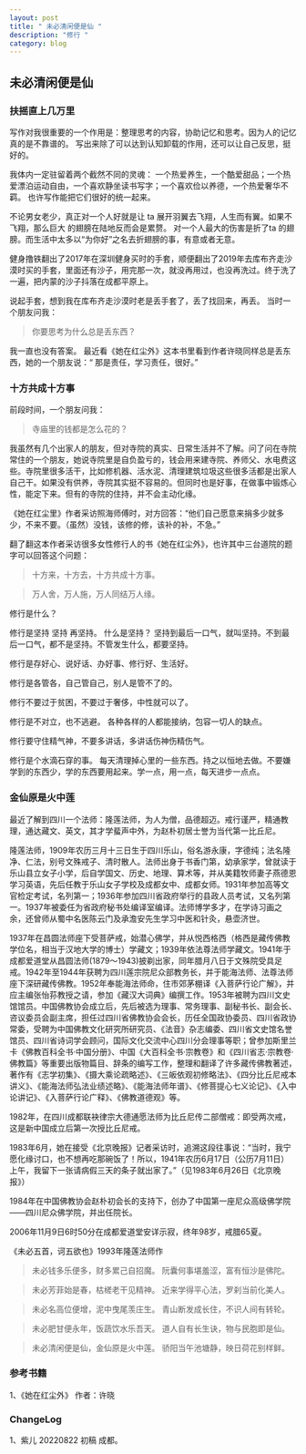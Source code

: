 ```yaml
---
layout: post
title: " 未必清闲便是仙 "
description: "修行 "
category: blog
---
```


## 未必清闲便是仙

### 扶摇直上几万里

写作对我很重要的一个作用是：整理思考的内容，协助记忆和思考。因为人的记忆真的是不靠谱的。 
写出来除了可以达到认知卸载的作用，还可以让自己反思，挺好的。

我体内一定驻留着两个截然不同的灵魂： 一个热爱养生，一个酷爱甜品；一个热爱漂泊运动自由，一个喜欢静坐读书写字；一个喜欢俭以养德，一个热爱奢华不羁。
也许写作能把它们很好的统一起来。

不论男女老少，真正对一个人好就是让 ta 展开羽翼去飞翔，人生而有翼。如果不飞翔，那么巨大 的翅膀在陆地反而会是累赘。
对一个人最大的伤害是折了ta 的翅膀。而生活中太多以“为你好”之名去折翅膀的事，有意或者无意。

健身撸铁翻出了2017年在深圳健身买时的手套，顺便翻出了2019年去库布齐走沙漠时买的手套，里面还有沙子，用完那一次，就没再用过，也没再洗过。终于洗了一遍，把内蒙的沙子抖落在成都平原上。 ​​​

说起手套，想到我在库布齐走沙漠时老是丢手套了，丢了找回来，再丢。 当时一个朋友问我：

> 你要思考为什么总是丢东西？

我一直也没有答案。
最近看《她在红尘外》这本书里看到作者许晓同样总是丢东西，她的一个朋友说：“ 那是责任，学习责任，很好。”

### 十方共成十方事

前段时间，一个朋友问我：

> 寺庙里的钱都是怎么花的？

我虽然有几个出家人的朋友，但对寺院的真实、日常生活并不了解。问了问在寺院常住的一个朋友，她说寺院里是自负盈亏的，钱会用来建寺院、养师父、水电费这些。寺院里很多活干，比如修机器、活水泥、清理建筑垃圾这些很多活都是出家人自己干。如果没有供养，寺院其实挺不容易的。但同时也是好事，在做事中锻炼心性，能定下来。但有的寺院的住持，并不会主动化缘。

《她在红尘里》作者采访照海师傅时，对方回答：“他们自己愿意来捐多少就多少，不来不要。（虽然）没钱，该修的修，该补的补，不急。”


翻了翻这本作者采访很多女性修行人的书《她在红尘外》，也许其中三台道院的题字可以回答这个问题：

> 十方来，十方去，十方共成十方事。

> 万人舍，万人施，万人同结万人缘。


修行是什么？

修行是坚持 坚持 再坚持。 什么是坚持？ 坚持到最后一口气，就叫坚持。不到最后一口气，都不是坚持。不管发生什么，都要坚持。

修行是存好心、说好话、办好事、修行好、生活好。

修行是各管各，自己管自己，别人是管不了的。

修行不要过于贫困，不要过于奢侈，中性就可以了。

修行是不对立，也不逃避。 各种各样的人都能接纳，包容一切人的缺点。

修行要守住精气神，不要多讲话，多讲话伤神伤精伤气。

修行是个水滴石穿的事。 每天清理掉心里的一些东西。持之以恒地去做。不要嫌学到的东西少，学的东西要用起来。学一点，用一点，每天进步一点点。

### 金仙原是火中莲


最近了解到四川一个法师：隆莲法师，为人为僧，品德超迈。戒行谨严，精通教理，通达藏文、英文，其才学蜚声中外，为赵朴初居士誉为当代第一比丘尼。

隆莲法师，1909年农历三月十三日生于四川乐山，俗名游永康，字德纯；法名隆净、仁法，别号文殊戒子、清时散人。法师出身于书香门第，幼承家学，曾就读于乐山县立女子小学，后自学国文、历史、地理、算术等，并从美籍牧师妻子燕德恩学习英语，先后任教于乐山女子学校及成都女中、成都女师。1931年参加高等文官检定考试，名列第一；1936年参加四川省政府举行的县政人员考试，又名列第一。1937年被委任为省政府秘书处编译室编译。法师博学多才，在学诗习画之余，还曾师从蜀中名医陈云门及承澹安先生学习中医和针灸，悬壶济世。

1937年在昌圆法师座下受菩萨戒，始潜心佛学，并从悦西格西（格西是藏传佛教学位名，相当于汉地大学的博士）学藏文；1939年依法尊法师学藏文。1941年于成都爱道堂从昌圆法师(1879～1943)披剃出家，同年腊月八日于文殊院受具足戒。1942年至1944年获聘为四川莲宗院尼众部教务长，并于能海法师、法尊法师座下深研藏传佛教。1952年奉能海法师命，住市郊茅棚译《入菩萨行论广解》，并应主编张怡荪教授之请，参加《藏汉大词典》编撰工作。1953年被聘为四川文史馆馆员。中国佛教协会成立后，先后被选为理事、常务理事、副秘书长、副会长、咨议委员会副主席，担任过四川省佛教协会会长，历任全国政协委员、四川省政协常委，受聘为中国佛教文化研究所研究员、《法音》杂志编委、四川省文史馆名誉馆员、四川省诗词学会顾问，国际文化交流中心四川分会理事等职；曾参加斯里兰卡《佛教百科全书·中国分册》、中国《大百科全书·宗教卷》和《四川省志·宗教卷·佛教篇》等重要出版物篇目、辞条的编写工作，整理和翻译了许多藏传佛教著述，著作有《志学初集》、《摄大乘论疏略述》、《三皈依观初修略法》、《四分比丘尼戒本讲义》、《能海法师弘法业绩述略》、《能海法师年谱》、《修菩提心七义论记》、《入中论讲记》、《入菩萨行论广释》、《佛教道德观》等。

1982年，在四川成都联袂律宗大德通愿法师为比丘尼传二部僧戒：即受两次戒，这是新中国成立后第一次授比丘尼戒。

1983年6月，她在接受《北京晚报》记者采访时，追溯这段往事说：“当时，我宁愿化缘讨口，也不想再吃那碗饭了！所以，1941年农历6月17日（公历7月11日）上午，我留下一张请病假三天的条子就出家了。”（见1983年6月26日《北京晚报》）

1984年在中国佛教协会赵朴初会长的支持下，创办了中国第一座尼众高级佛学院——四川尼众佛学院，并出任院长。

2006年11月9日6时50分在成都爱道堂安详示寂，终年98岁，戒腊65夏。

《未必五首，诃五欲也》1993年隆莲法师作

> 未必钱多乐便多，财多累己自招魔。
阮囊何事堪羞涩，富有恒沙是佛陀。

> 未必芳菲始是春，枯槎老干见精神。
近来学得平心法，罗刹当前化美人。

> 未必名高位便增，泥中曳尾羡庄生。
青山断发成长住，不识人间有转轮。

> 未必肥甘便永年，饭蔬饮水乐吾天。
道人自有长生诀，物与民胞即是仙。

> 未必清闲便是仙，金仙原是火中莲。
骄阳当午池塘静，映日荷花别样鲜。

### 参考书籍
1、《她在红尘外》 作者：许晓


### ChangeLog
1、紫儿 20220822 初稿 成都。

